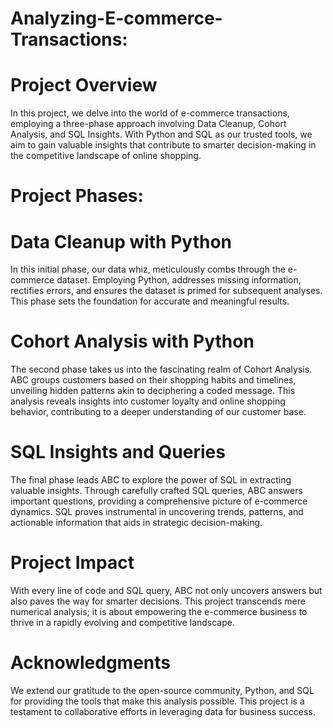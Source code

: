 # Analyzing-E-commerce-Transactions:
# Project Overview
In this project, we delve into the world of e-commerce transactions, employing a three-phase approach involving Data Cleanup, Cohort Analysis, and SQL Insights. With Python and SQL as our trusted tools, we aim to gain valuable insights that contribute to smarter decision-making in the competitive landscape of online shopping.

# Project Phases:
# Data Cleanup with Python
In this initial phase, our data whiz, meticulously combs through the e-commerce dataset. Employing Python, addresses missing information, rectifies errors, and ensures the dataset is primed for subsequent analyses. This phase sets the foundation for accurate and meaningful results.
# Cohort Analysis with Python
The second phase takes us into the fascinating realm of Cohort Analysis. ABC groups customers based on their shopping habits and timelines, unveiling hidden patterns akin to deciphering a coded message. This analysis reveals insights into customer loyalty and online shopping behavior, contributing to a deeper understanding of our customer base.
# SQL Insights and Queries
The final phase leads ABC to explore the power of SQL in extracting valuable insights. Through carefully crafted SQL queries, ABC answers important questions, providing a comprehensive picture of e-commerce dynamics. SQL proves instrumental in uncovering trends, patterns, and actionable information that aids in strategic decision-making.
# Project Impact
With every line of code and SQL query, ABC not only uncovers answers but also paves the way for smarter decisions. This project transcends mere numerical analysis; it is about empowering the e-commerce business to thrive in a rapidly evolving and competitive landscape.
# Acknowledgments
We extend our gratitude to the open-source community, Python, and SQL for providing the tools that make this analysis possible. This project is a testament to collaborative efforts in leveraging data for business success.
